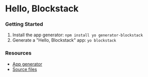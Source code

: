 # Hello, Blockstack

### Getting Started

1. Install the app generator: `npm install yo generator-blockstack`
1. Generate a "Hello, Blockstack" app: `yo blockstack`

### Resources

- [App generator](https://github.com/blockstack/blockstack-app-generator)
- [Source files](https://github.com/blockstack/blockstack-app-generator/tree/master/app/templates)